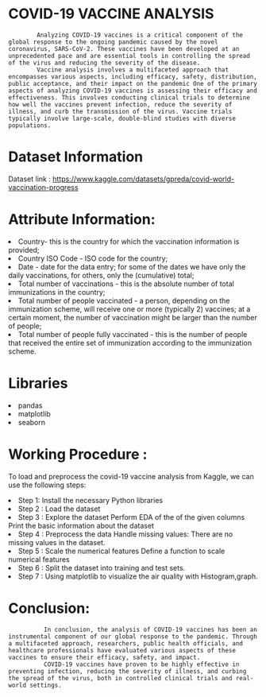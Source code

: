 # COVID-19 VACCINE ANALYSIS

            Analyzing COVID-19 vaccines is a critical component of the global response to the ongoing pandemic caused by the novel coronavirus, SARS-CoV-2. These vaccines have been developed at an unprecedented pace and are essential tools in controlling the spread of the virus and reducing the severity of the disease.
            Vaccine analysis involves a multifaceted approach that encompasses various aspects, including efficacy, safety, distribution, public acceptance, and their impact on the pandemic One of the primary aspects of analyzing COVID-19 vaccines is assessing their efficacy and effectiveness. This involves conducting clinical trials to determine how well the vaccines prevent infection, reduce the severity of illness, and curb the transmission of the virus. Vaccine trials typically involve large-scale, double-blind studies with diverse populations.  

         
# Dataset Information

Dataset link : https://www.kaggle.com/datasets/gpreda/covid-world-vaccination-progress 
 


# Attribute Information:

<li> Country- this is the country for which the vaccination information is provided;
<li>Country ISO Code - ISO code for the country; 
<li>Date - date for the data entry; for some of the dates we have only the daily vaccinations, for others, only the (cumulative) total;
<li> Total number of vaccinations - this is the absolute number of total immunizations in the country; 
<li>Total number of people vaccinated - a person, depending on the immunization scheme, will receive one or more (typically 2) vaccines; at a certain moment, the number of vaccination might be larger than the number of people; 
<li>Total number of people fully vaccinated - this is the number of people that received the entire set of immunization according to the immunization scheme.

# Libraries

<li>pandas
<li>matplotlib
<li>seaborn

# Working Procedure :

 To load and preprocess the covid-19 vaccine analysis from Kaggle, we can use the following steps:
<li>Step 1:
Install the necessary Python libraries
<li>Step 2 :
Load the dataset
<li>Step 3 :
Explore the dataset
Perform EDA of the of the given columns
Print the basic information about the dataset
<li>Step 4 :
Preprocess the data
Handle missing values: There are no missing values in the dataset.
<li>Step 5 :
Scale the numerical features
Define a function to scale numerical features
<li>Step 6 :
Split the dataset into training and test sets.
<li>Step 7 :
Using matplotlib to visualize the air quality with Histogram,graph.
         
# Conclusion:
           
              In conclusion, the analysis of COVID-19 vaccines has been an instrumental component of our global response to the pandemic. Through a multifaceted approach, researchers, public health officials, and healthcare professionals have evaluated various aspects of these vaccines to ensure their efficacy, safety, and impact. 
              COVID-19 vaccines have proven to be highly effective in preventing infection, reducing the severity of illness, and curbing the spread of the virus, both in controlled clinical trials and real-world settings.
